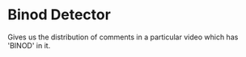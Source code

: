 # Binod Detector

Gives us the distribution of comments in a particular video which has 'BINOD' in it.
